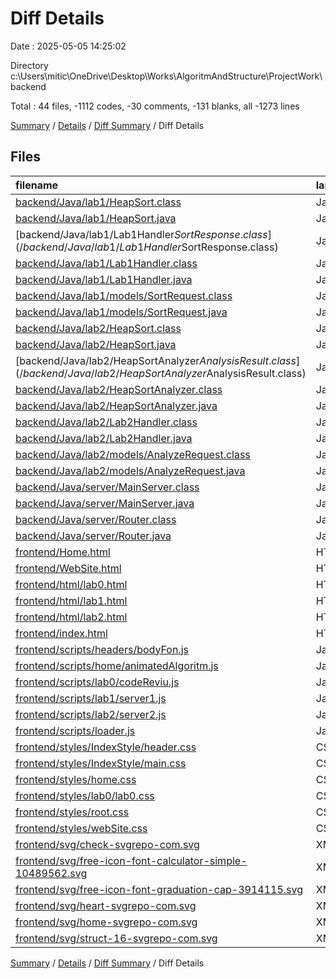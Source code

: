 # Diff Details

Date : 2025-05-05 14:25:02

Directory c:\\Users\\mitic\\OneDrive\\Desktop\\Works\\AlgoritmAndStructure\\ProjectWork\\backend

Total : 44 files,  -1112 codes, -30 comments, -131 blanks, all -1273 lines

[Summary](results.md) / [Details](details.md) / [Diff Summary](diff.md) / Diff Details

## Files
| filename | language | code | comment | blank | total |
| :--- | :--- | ---: | ---: | ---: | ---: |
| [backend/Java/lab1/HeapSort.class](/backend/Java/lab1/HeapSort.class) | Java | 18 | 0 | 0 | 18 |
| [backend/Java/lab1/HeapSort.java](/backend/Java/lab1/HeapSort.java) | Java | 36 | 24 | 9 | 69 |
| [backend/Java/lab1/Lab1Handler$SortResponse.class](/backend/Java/lab1/Lab1Handler$SortResponse.class) | Java | 7 | 0 | 1 | 8 |
| [backend/Java/lab1/Lab1Handler.class](/backend/Java/lab1/Lab1Handler.class) | Java | 44 | 0 | 0 | 44 |
| [backend/Java/lab1/Lab1Handler.java](/backend/Java/lab1/Lab1Handler.java) | Java | 75 | 8 | 19 | 102 |
| [backend/Java/lab1/models/SortRequest.class](/backend/Java/lab1/models/SortRequest.class) | Java | 12 | 0 | 0 | 12 |
| [backend/Java/lab1/models/SortRequest.java](/backend/Java/lab1/models/SortRequest.java) | Java | 13 | 6 | 5 | 24 |
| [backend/Java/lab2/HeapSort.class](/backend/Java/lab2/HeapSort.class) | Java | 30 | 0 | 0 | 30 |
| [backend/Java/lab2/HeapSort.java](/backend/Java/lab2/HeapSort.java) | Java | 51 | 3 | 14 | 68 |
| [backend/Java/lab2/HeapSortAnalyzer$AnalysisResult.class](/backend/Java/lab2/HeapSortAnalyzer$AnalysisResult.class) | Java | 7 | 0 | 0 | 7 |
| [backend/Java/lab2/HeapSortAnalyzer.class](/backend/Java/lab2/HeapSortAnalyzer.class) | Java | 28 | 0 | 0 | 28 |
| [backend/Java/lab2/HeapSortAnalyzer.java](/backend/Java/lab2/HeapSortAnalyzer.java) | Java | 54 | 0 | 12 | 66 |
| [backend/Java/lab2/Lab2Handler.class](/backend/Java/lab2/Lab2Handler.class) | Java | 45 | 0 | 0 | 45 |
| [backend/Java/lab2/Lab2Handler.java](/backend/Java/lab2/Lab2Handler.java) | Java | 79 | 0 | 18 | 97 |
| [backend/Java/lab2/models/AnalyzeRequest.class](/backend/Java/lab2/models/AnalyzeRequest.class) | Java | 7 | 0 | 0 | 7 |
| [backend/Java/lab2/models/AnalyzeRequest.java](/backend/Java/lab2/models/AnalyzeRequest.java) | Java | 8 | 0 | 4 | 12 |
| [backend/Java/server/MainServer.class](/backend/Java/server/MainServer.class) | Java | 19 | 0 | 0 | 19 |
| [backend/Java/server/MainServer.java](/backend/Java/server/MainServer.java) | Java | 20 | 4 | 6 | 30 |
| [backend/Java/server/Router.class](/backend/Java/server/Router.class) | Java | 24 | 0 | 0 | 24 |
| [backend/Java/server/Router.java](/backend/Java/server/Router.java) | Java | 14 | 0 | 5 | 19 |
| [frontend/Home.html](/frontend/Home.html) | HTML | -22 | -2 | -1 | -25 |
| [frontend/WebSite.html](/frontend/WebSite.html) | HTML | -81 | -5 | -7 | -93 |
| [frontend/html/lab0.html](/frontend/html/lab0.html) | HTML | -143 | -2 | -19 | -164 |
| [frontend/html/lab1.html](/frontend/html/lab1.html) | HTML | -150 | -2 | -23 | -175 |
| [frontend/html/lab2.html](/frontend/html/lab2.html) | HTML | -197 | -2 | -22 | -221 |
| [frontend/index.html](/frontend/index.html) | HTML | -104 | -9 | -6 | -119 |
| [frontend/scripts/headers/bodyFon.js](/frontend/scripts/headers/bodyFon.js) | JavaScript | -26 | -4 | -5 | -35 |
| [frontend/scripts/home/animatedAlgoritm.js](/frontend/scripts/home/animatedAlgoritm.js) | JavaScript | -223 | -19 | -31 | -273 |
| [frontend/scripts/lab0/codeReviu.js](/frontend/scripts/lab0/codeReviu.js) | JavaScript | -13 | 0 | 0 | -13 |
| [frontend/scripts/lab1/server1.js](/frontend/scripts/lab1/server1.js) | JavaScript | -33 | -2 | -2 | -37 |
| [frontend/scripts/lab2/server2.js](/frontend/scripts/lab2/server2.js) | JavaScript | -29 | -1 | -3 | -33 |
| [frontend/scripts/loader.js](/frontend/scripts/loader.js) | JavaScript | 0 | 0 | -1 | -1 |
| [frontend/styles/IndexStyle/header.css](/frontend/styles/IndexStyle/header.css) | CSS | -98 | -7 | -18 | -123 |
| [frontend/styles/IndexStyle/main.css](/frontend/styles/IndexStyle/main.css) | CSS | -107 | -7 | -15 | -129 |
| [frontend/styles/home.css](/frontend/styles/home.css) | CSS | -110 | -4 | -15 | -129 |
| [frontend/styles/lab0/lab0.css](/frontend/styles/lab0/lab0.css) | CSS | -131 | 0 | -21 | -152 |
| [frontend/styles/root.css](/frontend/styles/root.css) | CSS | -65 | -3 | -9 | -77 |
| [frontend/styles/webSite.css](/frontend/styles/webSite.css) | CSS | -158 | -6 | -25 | -189 |
| [frontend/svg/check-svgrepo-com.svg](/frontend/svg/check-svgrepo-com.svg) | XML | -2 | 0 | 0 | -2 |
| [frontend/svg/free-icon-font-calculator-simple-10489562.svg](/frontend/svg/free-icon-font-calculator-simple-10489562.svg) | XML | -2 | 0 | -1 | -3 |
| [frontend/svg/free-icon-font-graduation-cap-3914115.svg](/frontend/svg/free-icon-font-graduation-cap-3914115.svg) | XML | -1 | 0 | 0 | -1 |
| [frontend/svg/heart-svgrepo-com.svg](/frontend/svg/heart-svgrepo-com.svg) | XML | -2 | 0 | 0 | -2 |
| [frontend/svg/home-svgrepo-com.svg](/frontend/svg/home-svgrepo-com.svg) | XML | -2 | 0 | 0 | -2 |
| [frontend/svg/struct-16-svgrepo-com.svg](/frontend/svg/struct-16-svgrepo-com.svg) | XML | -4 | 0 | 0 | -4 |

[Summary](results.md) / [Details](details.md) / [Diff Summary](diff.md) / Diff Details
